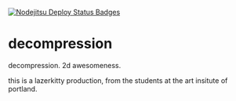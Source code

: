 [![Nodejitsu Deploy Status Badges](https://webhooks.nodejitsu.com/nodejitsu/handbook.png)](https://webops.nodejitsu.com#lucashaley/decompression)

decompression
=============

decompression. 2d awesomeness.

this is a lazerkitty production, from the students at the art insitute of portland.
